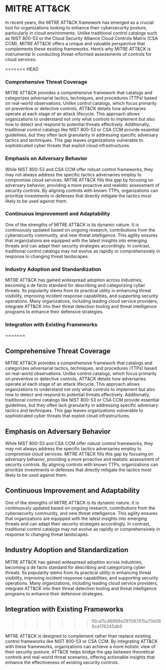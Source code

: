 # MITRE ATT&CK

In recent years, the MITRE ATT&CK framework has emerged as a crucial tool for organizations looking to enhance their cybersecurity posture, particularly in cloud environments. Unlike traditional control catalogs such as NIST 800-53 or the Cloud Security Alliance Cloud Controls Matrix (CSA CCM), MITRE ATT&CK offers a unique and valuable perspective that complements these existing frameworks. Here’s why MITRE ATT&CK is instrumental in conducting threat-informed assessments of controls for cloud services:

<<<<<<< HEAD
### Comprehensive Threat Coverage

MITRE ATT&CK provides a comprehensive framework that catalogs and categorizes adversarial tactics, techniques, and procedures (TTPs) based on real-world observations. Unlike control catalogs, which focus primarily on preventive or detective controls, ATT&CK details how adversaries operate at each stage of an attack lifecycle. This approach allows organizations to understand not only what controls to implement but also how to detect and respond to potential threats effectively. Additionally, traditional control catalogs like NIST 800-53 or CSA CCM provide essential guidelines, but they often lack granularity in addressing specific adversary tactics and techniques. This gap leaves organizations vulnerable to sophisticated cyber threats that exploit cloud infrastructures.

### Emphasis on Adversary Behavior

While NIST 800-53 and CSA CCM offer robust control frameworks, they may not always address the specific tactics adversaries employ to compromise cloud services. MITRE ATT&CK fills this gap by focusing on adversary behavior, providing a more proactive and realistic assessment of security controls. By aligning controls with known TTPs, organizations can prioritize investments in defenses that directly mitigate the tactics most likely to be used against them.

### Continuous Improvement and Adaptability

One of the strengths of MITRE ATT&CK is its dynamic nature. It is continuously updated based on ongoing research, contributions from the cybersecurity community, and new threat intelligence. This agility ensures that organizations are equipped with the latest insights into emerging threats and can adapt their security strategies accordingly. In contrast, traditional control catalogs may not evolve as rapidly or comprehensively in response to changing threat landscapes.

### Industry Adoption and Standardization

MITRE ATT&CK has gained widespread adoption across industries, becoming a de facto standard for describing and categorizing cyber threats. Its popularity stems from its practical utility in enhancing threat visibility, improving incident response capabilities, and supporting security operations. Many organizations, including leading cloud service providers, integrate ATT&CK into their threat detection tooling and threat intelligence programs to enhance their defensive strategies.

### Integration with Existing Frameworks
=======
## Comprehensive Threat Coverage

MITRE ATT&CK provides a comprehensive framework that catalogs and categorizes adversarial tactics, techniques, and procedures (TTPs) based on real-world observations. Unlike control catalogs, which focus primarily on preventive or detective controls, ATT&CK details how adversaries operate at each stage of an attack lifecycle. This approach allows organizations to understand not only what controls to implement but also how to detect and respond to potential threats effectively. Additionally, traditional control catalogs like NIST 800-53 or CSA CCM provide essential guidelines, but they often lack granularity in addressing specific adversary tactics and techniques. This gap leaves organizations vulnerable to sophisticated cyber threats that exploit cloud infrastructures.

## Emphasis on Adversary Behavior

While NIST 800-53 and CSA CCM offer robust control frameworks, they may not always address the specific tactics adversaries employ to compromise cloud services. MITRE ATT&CK fills this gap by focusing on adversary behavior, providing a more proactive and realistic assessment of security controls. By aligning controls with known TTPs, organizations can prioritize investments in defenses that directly mitigate the tactics most likely to be used against them.

## Continuous Improvement and Adaptability

One of the strengths of MITRE ATT&CK is its dynamic nature. It is continuously updated based on ongoing research, contributions from the cybersecurity community, and new threat intelligence. This agility ensures that organizations are equipped with the latest insights into emerging threats and can adapt their security strategies accordingly. In contrast, traditional control catalogs may not evolve as rapidly or comprehensively in response to changing threat landscapes.

## Industry Adoption and Standardization

MITRE ATT&CK has gained widespread adoption across industries, becoming a de facto standard for describing and categorizing cyber threats. Its popularity stems from its practical utility in enhancing threat visibility, improving incident response capabilities, and supporting security operations. Many organizations, including leading cloud service providers, integrate ATT&CK into their threat detection tooling and threat intelligence programs to enhance their defensive strategies.

## Integration with Existing Frameworks
>>>>>>> f0ca11c46866e297067415a70e086ce176245db9

MITRE ATT&CK is designed to complement rather than replace existing control frameworks like NIST 800-53 or CSA CCM. By integrating ATT&CK with these frameworks, organizations can achieve a more holistic view of their security posture. ATT&CK helps bridge the gap between theoretical controls and real-world threat scenarios, offering actionable insights that enhance the effectiveness of existing security controls.
